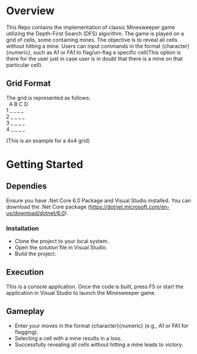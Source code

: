 # Overview
This Repo contains the implementation of classic Minesweeper game utilizing the Depth-First Search (DFS) algorithm. The game is played on a grid of cells, some containing mines. The objective is to reveal all cells without hitting a mine. Users can input commands in the format {character}{numeric}, such as A1 or FA1 to flag/un-flag a specific cell(This option is there for the user just in case user is in doubt that there is a mine on that particular cell). 

## Grid Format
The grid is represented as follows: <br />
 &nbsp;  A B C D <br />
1  _ _ _ _ <br />
2  _ _ _ _ <br />
3  _ _ _ _ <br />
4  _ _ _ _ <br />

(This is an example for a 4x4 grid)

# Getting Started

## Dependies

Ensure you have .Net Core 6.0 Package and Visual Studio installed. You can download the .Net Core package (https://dotnet.microsoft.com/en-us/download/dotnet/6.0).

### Installation

* Clone the project to your local system.
* Open the solution file in Visual Studio.
* Build the project.

## Execution
This is a console application. Once the code is built, press F5 or start the application in Visual Studio to launch the Minesweeper game.

## Gameplay
* Enter your moves in the format {character}{numeric} (e.g., A1 or FA1 for flagging).
* Selecting a cell with a mine results in a loss.
* Successfully revealing all cells without hitting a mine leads to victory.
